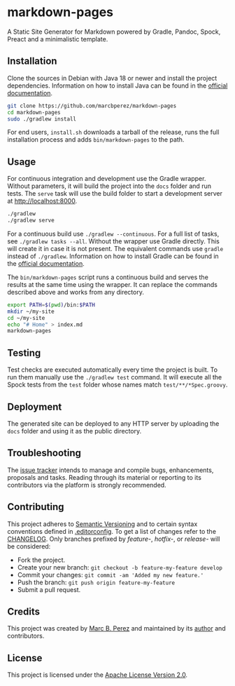 # markdown-pages

A Static Site Generator for Markdown powered by Gradle, Pandoc, Spock, Preact
and a minimalistic template.

## Installation

Clone the sources in Debian with Java 18 or newer and install the project
dependencies. Information on how to install Java can be found in the
[official documentation][install-java].

```bash
git clone https://github.com/marcbperez/markdown-pages
cd markdown-pages
sudo ./gradlew install
```

For end users, `install.sh` downloads a tarball of the release, runs the full 
installation process and adds `bin/markdown-pages` to the path.

## Usage

For continuous integration and development use the Gradle wrapper. Without
parameters, it will build the project into the `docs` folder and run tests. The
`serve` task will use the build folder to start a development server at
[http://localhost:8000][dev-server].

```bash
./gradlew
./gradlew serve
```

For a continuous build use `./gradlew --continuous`. For a full list of tasks,
see `./gradlew tasks --all`. Without the wrapper use Gradle directly. This will
create it in case it is not present. The equivalent commands use `gradle`
instead of `./gradlew`. Information on how to install Gradle can be found in the
[official documentation](install-gradle).

The `bin/markdown-pages` script runs a continuous build and serves the results
at the same time using the wrapper. It can replace the commands described above
and works from any directory.

```bash
export PATH=$(pwd)/bin:$PATH
mkdir ~/my-site
cd ~/my-site
echo "# Home" > index.md
markdown-pages
```

## Testing

Test checks are executed automatically every time the project is built. To run 
them manually use the `./gradlew test` command. It will execute all the Spock
tests from the `test` folder whose names match `test/**/*Spec.groovy`.

## Deployment

The generated site can be deployed to any HTTP server by uploading the `docs` 
folder and using it as the public directory.

## Troubleshooting

The [issue tracker][issue-tracker] intends to manage and compile bugs,
enhancements, proposals and tasks. Reading through its material or reporting to
its contributors via the platform is strongly recommended.

## Contributing

This project adheres to [Semantic Versioning][semver] and to certain syntax
conventions defined in [.editorconfig][editorconfig]. To get a list of changes
refer to the [CHANGELOG][changelog]. Only branches prefixed by *feature-*,
*hotfix-*, or *release-* will be considered:

  - Fork the project.
  - Create your new branch: `git checkout -b feature-my-feature develop`
  - Commit your changes: `git commit -am 'Added my new feature.'`
  - Push the branch: `git push origin feature-my-feature`
  - Submit a pull request.

## Credits

This project was created by [Marc B. Perez][author] and maintained by its
[author][author] and contributors.

## License

This project is licensed under the [Apache License Version 2.0][license].

[author]: https://marcbperez.github.io
[issue-tracker]: https://github.com/marcbperez/markdown-pages/issues
[editorconfig]: /.editorconfig
[changelog]: /CHANGELOG.md
[license]: /LICENSE
[semver]: http://semver.org
[install-gradle]: https://gradle.org/install
[install-java]: https://wiki.debian.org/Java#Quick_Install_Guide
[markdown-pages]: https://github.com/marcbperez/markdown-pages
[dev-server]: http://localhost:8000
